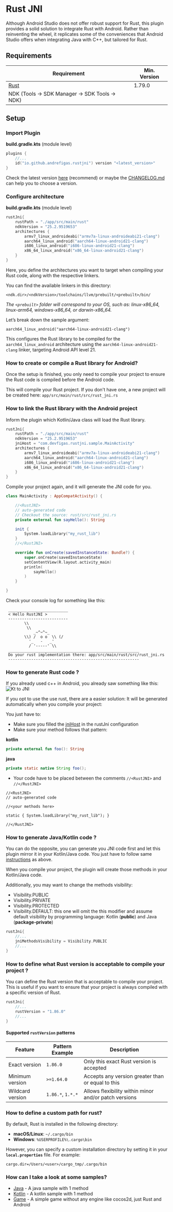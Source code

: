 # Rust JNI

Although Android Studio does not offer robust support for Rust, this plugin provides a solid solution to integrate Rust with Android. Rather than reinventing the wheel, it replicates some of the conveniences that Android Studio offers when integrating Java with C++, but tailored for Rust.

## Requirements

| Requirement                                         | Min. Version |
|-----------------------------------------------------|--------------|
| [Rust](https://www.rust-lang.org/learn/get-started) | 1.79.0       |
| NDK (Tools -> SDK Manager -> SDK Tools -> NDK)      |              |

## Setup

### Import Plugin

**build.gradle.kts** (module level)
```kotlin
plugins {
    //...
    id("io.github.andrefigas.rustjni") version "<latest_version>"
}
```
Check the latest version [here](https://plugins.gradle.org/plugin/io.github.andrefigas.rustjni) (recommend) or maybe the [CHANGELOG.md](./doc/CHANGELOG.md) can help you to choose a version. 

### Configure architecture

**build.gradle.kts** (module level)
```kotlin
rustJni{
    rustPath = "./app/src/main/rust"
    ndkVersion = "25.2.9519653"
    architectures {
        armv7_linux_androideabi("armv7a-linux-androideabi21-clang")
        aarch64_linux_android("aarch64-linux-android21-clang")
        i686_linux_android("i686-linux-android21-clang")
        x86_64_linux_android("x86_64-linux-android21-clang")
    }
}
```
Here, you define the architectures you want to target when compiling your Rust code, along with the respective linkers.

You can find the available linkers in this directory:
```
<ndk.dir>/<ndkVersion>/toolchains/llvm/prebuilt/<prebuilt>/bin/
```
*The `<prebuilt>` folder will correspond to your OS, such as: linux-x86_64, linux-arm64, windows-x86_64, or darwin-x86_64.*

Let’s break down the sample argument:

```aarch64_linux_android("aarch64-linux-android21-clang")```

This configures the Rust library to be compiled for the `aarch64_linux_android` architecture using the `aarch64-linux-android21-clang` linker, targeting Android API level 21.

### How to create or compile a Rust library for Android?

Once the setup is finished, you only need to compile your project to ensure the Rust code is compiled before the Android code.


This will compile your Rust project. If you don't have one, a new project will be created here:
`app/src/main/rust/src/rust_jni.rs`

### How to link the Rust library with the Android project

Inform the plugin which Kotlin/Java class will load the Rust library.

```kotlin
rustJni{
    rustPath = "./app/src/main/rust"
    ndkVersion = "25.2.9519653"
    jniHost = "com.devfigas.rustjni.sample.MainActivity"
    architectures {
        armv7_linux_androideabi("armv7a-linux-androideabi21-clang")
        aarch64_linux_android("aarch64-linux-android21-clang")
        i686_linux_android("i686-linux-android21-clang")
        x86_64_linux_android("x86_64-linux-android21-clang")
    }
}
```

Compile your project again, and it will generate the JNI code for you.

```kotlin
class MainActivity : AppCompatActivity() {

    //<RustJNI>
    // auto-generated code
    // Checkout the source: rust/src/rust_jni.rs
    private external fun sayHello(): String

    init {
        System.loadLibrary("my_rust_lib")
    }
    //</RustJNI>

    override fun onCreate(savedInstanceState: Bundle?) {
        super.onCreate(savedInstanceState)
        setContentView(R.layout.activity_main)
        println(
            sayHello()
        )
    }

}
```
Check your console log for something like this:
```
 __________________________
 < Hello RustJNI >
 --------------------------
        \\
         \\
            _~^~^~_
        \\) /  o o  \\ (/
          '_   -   _'
          / '-----' \\
 _________________________________________________________
 Do your rust implementation there: app/src/main/rust/src/rust_jni.rs
 ---------------------------------------------------------
```

### How to generate Rust code ?

If you already used c++ in Android, you already saw something like this:
![Kt to JNI](./doc/images/kt_to_cpp.png)

If you opt to use the use rust, there are a easier solution: It will be generated automatically when you compile your project:

You just have to:
- Make sure you filled the [jniHost](#how-to-link-the-rust-library-with-the-android-project) in the rustJni configuration
- Make sure your method follows that pattern:

**kotlin**
```kotlin
private external fun foo(): String
```

**java**
```java
private static native String foo();
```

- Your code have to be placed between the comments `//<RustJNI>` and `//</RustJNI>`

```
//<RustJNI>
// auto-generated code

//<your methods here>

static { System.loadLibrary("my_rust_lib"); }

//</RustJNI>
```

### How to generate Java/Kotlin code ?

You can do the opposite, you can generate you JNI code first and let this plugin mirror it in your Kotlin/Java code.
You just have to follow same [instructions](#how-to-generate-rust-code) as above.

When you compile your project, the plugin will create those methods in your Kotlin/Java code.

Additionally, you may want to change the methods visibility:

- Visibility.PUBLIC
- Visibility.PRIVATE
- Visibility.PROTECTED
- Visibility.DEFAULT: this one will omit the this modifier and assume default visibility by programming language: Kotlin (**public**) and Java (**package-private**)

```kotlin
rustJni{
    //...
    jniMethodsVisibility = Visibility.PUBLIC
    //...
}
```

### How to define what Rust version is acceptable to compile your project ?

You can define the Rust version that is acceptable to compile your project.
This is useful if you want to ensure that your project is always compiled with a specific version of Rust.

```kotlin
rustJni{
    //...
    rustVersion = "1.86.0"
    //...
}
```

#### Supported `rustVersion` patterns

| Feature           | Pattern Example               | Description                                         |
|------------------|-------------------------------|-----------------------------------------------------|
| Exact version     | `1.86.0`                      | Only this exact Rust version is accepted           |
| Minimum version   | `>=1.64.0`                    | Accepts any version greater than or equal to this  |
| Wildcard version  | `1.86.*`, `1.*.*`             | Allows flexibility within minor and/or patch versions |

### How to define a custom path for rust?

By default, Rust is installed in the following directory:

- **macOS/Linux**: `~/.cargo/bin`
- **Windows**: `%USERPROFILE%\.cargo\bin`

However, you can specify a custom installation directory by setting it in your **`local.properties`** file. For example:

`cargo.dir=/Users/<user>/cargo_tmp/.cargo/bin`

### How can I take a look at some samples?

- [Java](./sample/java) - A java sample with 1 method
- [Kotlin](./sample/kotlin) - A kotlin sample with 1 method
- [Game](./sample/game) - A simple game without any engine like cocos2d, just Rust and Android
